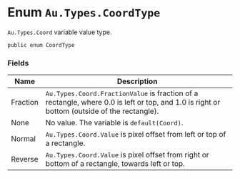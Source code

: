 # Enum `Au.Types.CoordType`

`Au.Types.Coord` variable value type.

```
public enum CoordType
```

### Fields

| Name | Description |
| --- | --- |
| Fraction | `Au.Types.Coord.FractionValue` is fraction of a rectangle, where 0.0 is left or top, and 1.0 is right or bottom (outside of the rectangle). |
| None | No value. The variable is `default(Coord)`. |
| Normal | `Au.Types.Coord.Value` is pixel offset from left or top of a rectangle. |
| Reverse | `Au.Types.Coord.Value` is pixel offset from right or bottom of a rectangle, towards left or top. |